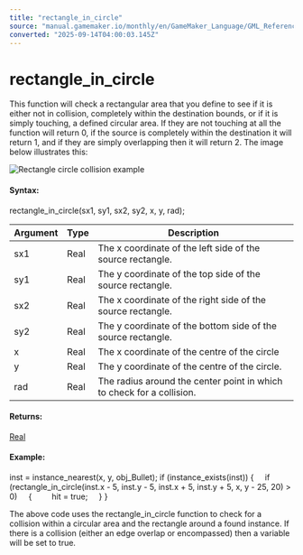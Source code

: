 ```yaml
---
title: "rectangle_in_circle"
source: "manual.gamemaker.io/monthly/en/GameMaker_Language/GML_Reference/Movement_And_Collisions/Collisions/rectangle_in_circle.htm"
converted: "2025-09-14T04:00:03.145Z"
---
```


# rectangle\_in\_circle

This function will check a rectangular area that you define to see if it is either not in collision, completely within the destination bounds, or if it is simply touching, a defined circular area. If they are not touching at all the function will return 0, if the source is completely within the destination it will return 1, and if they are simply overlapping then it will return 2. The image below illustrates this:

![Rectangle circle collision example](../../../../assets/Images/Scripting_Reference/GML/Reference/Movement_Collisions/rectangle_in_circle.png)

#### Syntax:

rectangle\_in\_circle(sx1, sy1, sx2, sy2, x, y, rad);

| Argument | Type | Description |
| --- | --- | --- |
| sx1 | Real | The x coordinate of the left side of the source rectangle. |
| sy1 | Real | The y coordinate of the top side of the source rectangle. |
| sx2 | Real | The x coordinate of the right side of the source rectangle. |
| sy2 | Real | The y coordinate of the bottom side of the source rectangle. |
| x | Real | The x coordinate of the centre of the circle |
| y | Real | The y coordinate of the centre of the circle. |
| rad | Real | The radius around the center point in which to check for a collision. |

#### Returns:

[Real](../../../GML_Overview/Data_Types.md)

#### Example:

inst = instance\_nearest(x, y, obj\_Bullet);
if (instance\_exists(inst))
{
    if (rectangle\_in\_circle(inst.x - 5, inst.y - 5, inst.x + 5, inst.y + 5, x, y - 25, 20) > 0)
    {
        hit = true;
    }
}

The above code uses the rectangle\_in\_circle function to check for a collision within a circular area and the rectangle around a found instance. If there is a collision (either an edge overlap or encompassed) then a variable will be set to true.
